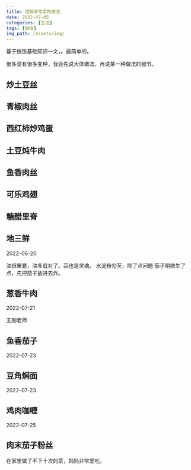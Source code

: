 ```yaml
---
title: 理解家常菜的做法
date: 2022-07-05
categories: [生活]
tags: [做饭]
img_path: /assets/img/
---
```

 
基于做饭基础知识一文，。最简单的。

很多菜有很多变种，我会先说大体做法，再说某一种做法的细节。


## 炒土豆丝


## 青椒肉丝



## 西红柿炒鸡蛋



## 土豆炖牛肉

## 鱼香肉丝

## 可乐鸡翅

## 糖醋里脊


## 地三鲜

2022-06-20

油很重要，油多就对了。蒜也是灵魂。
水淀粉勾芡，除了点问题
茄子稍微生了点，先把茄子放进去炸。


## 葱香牛肉

2022-07-21

王刚老师


## 鱼香茄子

2022-07-23

## 豆角焖面

2022-07-23


## 鸡肉咖喱

2022-07-25

## 肉末茄子粉丝

在家里做了不下十次的菜，妈妈非常爱吃。

